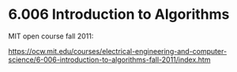 # 6.006 Introduction to Algorithms
MIT open course fall 2011:

https://ocw.mit.edu/courses/electrical-engineering-and-computer-science/6-006-introduction-to-algorithms-fall-2011/index.htm

